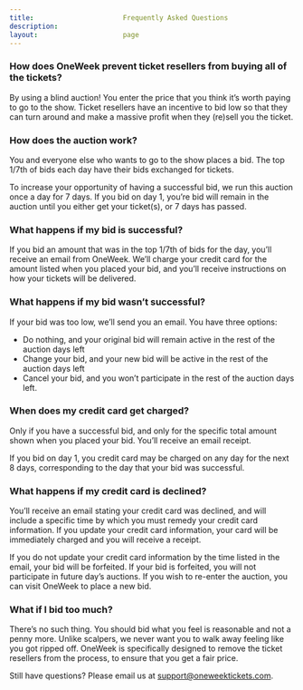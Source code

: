 ```yaml
---
title:						Frequently Asked Questions
description:			
layout:						page
---
```



### How does OneWeek prevent ticket resellers from buying all of the tickets?

By using a blind auction! You enter the price that you think it’s worth paying to go to the show. Ticket resellers have an incentive to bid low so that they can turn around and make a massive profit when they (re)sell you the ticket. 

### How does the auction work?

You and everyone else who wants to go to the show places a bid. The top 1/7th of bids each day have their bids exchanged for tickets.

To increase your opportunity of having a successful bid, we run this auction once a day for 7 days. If you bid on day 1, you’re bid will remain in the auction until you either get your ticket(s), or 7 days has passed.

### What happens if my bid is successful?

If you bid an amount that was in the top 1/7th of bids for the day, you’ll receive an email from OneWeek. We’ll charge your credit card for the amount listed when you placed your bid, and you’ll receive instructions on how your tickets will be delivered. 

### What happens if my bid wasn’t successful?

If your bid was too low, we’ll send you an email. You have three options:
- Do nothing, and your original bid will remain active in the rest of the auction days left
- Change your bid, and your new bid will be active in the rest of the auction days left
- Cancel your bid, and you won’t participate in the rest of the auction days left. 

### When does my credit card get charged?

Only if you have a successful bid, and only for the specific total amount shown when you placed your bid. You’ll receive an email receipt.

If you bid on day 1, you credit card may be charged on any day for the next 8 days, corresponding to the day that your bid was successful. 

### What happens if my credit card is declined?

You’ll receive an email stating your credit card was declined, and will include a specific time by which you must remedy your credit card information. If you update your credit card information, your card will be immediately charged and you will receive a receipt.

If you do not update your credit card information by the time listed in the email, your bid will be forfeited. If your bid is forfeited, you will not participate in future day’s auctions. If you wish to re-enter the auction, you can visit OneWeek to place a new bid. 

### What if I bid too much?

There’s no such thing. You should bid what you feel is reasonable and not a penny more. Unlike scalpers, we never want you to walk away feeling like you got ripped off. OneWeek is specifically designed to remove the ticket resellers from the process, to ensure that you get a fair price. 

Still have questions? Please email us at [support@oneweektickets.com](mailto:support@oneweektickets.com).